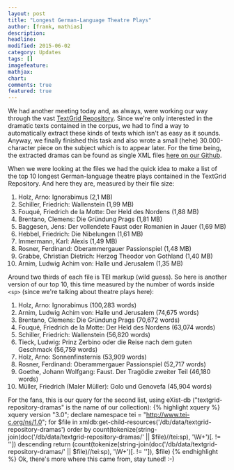 ```yaml
---
layout: post
title: "Longest German-Language Theatre Plays"
author: [frank, mathias]
description: 
headline: 
modified: 2015-06-02
category: Updates
tags: []
imagefeature: 
mathjax: 
chart: 
comments: true
featured: true
---
```

We had another meeting today and, as always, were working our way through the vast [TextGrid Repository](http://www.textgridrep.de/). Since we're only interested in the dramatic texts contained in the corpus, we had to find a way to automatically extract these kinds of texts which isn't as easy as it sounds. Anyway, we finally finished this task and also wrote a small (hehe) 30.000-character piece on the subject which is to appear later. For the time being, the extracted dramas can be found as single XML files [here on our Github](https://github.com/DLiNa/project/tree/master/data/textgrid-repository-dramas).

When we were looking at the files we had the quick idea to make a list of the top 10 longest German-language theatre plays contained in the TextGrid Repository. And here they are, measured by their file size:

1. Holz, Arno: Ignorabimus (2,1 MB)
2. Schiller, Friedrich: Wallenstein (1,99 MB)
3. Fouqué, Friedrich de la Motte: Der Held des Nordens (1,88 MB)
4. Brentano, Clemens: Die Gründung Prags (1,81 MB)
5. Baggesen, Jens: Der vollendete Faust oder Romanien in Jauer (1,69 MB)
6. Hebbel, Friedrich: Die Nibelungen (1,61 MB)
7. Immermann, Karl: Alexis (1,49 MB)
8. Rosner, Ferdinand: Oberammergauer Passionspiel (1,48 MB)
9. Grabbe, Christian Dietrich: Herzog Theodor von Gothland (1,40 MB)
10. Arnim, Ludwig Achim von: Halle und Jerusalem (1,35 MB)

Around two thirds of each file is TEI markup (wild guess). So here is another version of our top 10, this time measured by the number of words inside `<sp>` (since we're talking about theatre plays here):

1. Holz, Arno: Ignorabimus (100,283 words)
2. Arnim, Ludwig Achim von: Halle und Jerusalem (74,675 words)
3. Brentano, Clemens: Die Gründung Prags (70,672 words)
4. Fouqué, Friedrich de la Motte: Der Held des Nordens (63,074 words)
5. Schiller, Friedrich: Wallenstein (56,820 words)
6. Tieck, Ludwig: Prinz Zerbino oder die Reise nach dem guten Geschmack (56,759 words)
7. Holz, Arno: Sonnenfinsternis (53,909 words)
8. Rosner, Ferdinand: Oberammergauer Passionspiel (52,717 words)
9. Goethe, Johann Wolfgang: Faust. Der Tragödie zweiter Teil (46,180 words)
10. Müller, Friedrich (Maler Müller): Golo und Genovefa (45,904 words)

For the fans, this is our query for the second list, using eXist-db ("textgrid-repository-dramas" is the name of our collection):
{% highlight xquery %}
xquery version "3.0";
declare namespace tei = "http://www.tei-c.org/ns/1.0";
for $file in xmldb:get-child-resources('/db/data/textgrid-repository-dramas')
	order by count(tokenize(string-join(doc('/db/data/textgrid-repository-dramas/' || $file)//tei:sp), '\W+')[. != '']) descending
return
	(count(tokenize(string-join(doc('/db/data/textgrid-repository-dramas/' || $file)//tei:sp), '\W+')[. != '']), $file)
{% endhighlight %}
Ok, there's more where this came from, stay tuned! :-)

